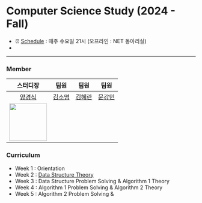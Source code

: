 # Computer Science Study (2024 - Fall)
- ⏰ [Schedule](#curriculum) : 매주 수요일 21시 (오프라인 : NET 동아리실)
- 

---

### Member
| 스터디장 | 팀원 | 팀원 | 팀원 |
| :---: | :---: | :---: | :---: |
| [양경식](https://github.com/gaeng02)| [김소명]() | [김혜란]() | [문강민]() |
| <img src = "https://avatars.githubusercontent.com/gaeng02" width = "100">

### Curriculum
- Week 1 : Orientation
- Week 2 : [Data Structure Theory](./Lecture_Notes/Data_Structure_Theory.pdf)
- Week 3 : Data Structure Problem Solving & Algorithm 1 Theory
- Week 4 : Algorithm 1 Problem Solving & Algorithm 2 Theory
- Week 5 : Algorithm 2 Problem Solving & 
